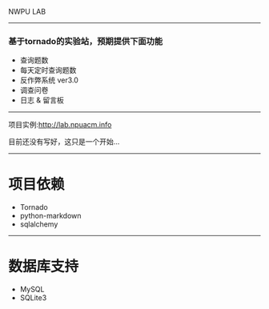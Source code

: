 NWPU LAB

-------------------------

### 基于tornado的实验站，预期提供下面功能

* 查询题数
* 每天定时查询题数
* 反作弊系统 ver3.0
* 调查问卷
* 日志 & 留言板

-------------------------

项目实例:<http://lab.npuacm.info>

目前还没有写好，这只是一个开始...

-------------------------

# 项目依赖

* Tornado
* python-markdown
* sqlalchemy

-------------------------

# 数据库支持

* MySQL
* SQLite3